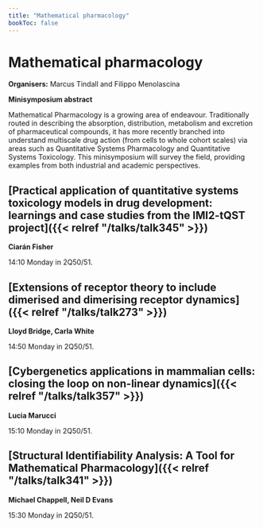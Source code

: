 ```yaml
---
title: "Mathematical pharmacology"
bookToc: false
---
```


# Mathematical pharmacology

**Organisers:** Marcus Tindall and Filippo Menolascina

**Minisymposium abstract**

Mathematical Pharmacology is a growing area of endeavour. Traditionally routed in describing the absorption, distribution, metabolism and excretion of pharmaceutical compounds, it has more recently branched into understand multiscale drug action (from cells to whole cohort scales) via areas such as Quantitative Systems Pharmacology and Quantitative Systems Toxicology. This minisymposium will survey the field, providing examples from both industrial and academic perspectives.



## [Practical application of quantitative systems toxicology models in drug development: learnings and case studies from the IMI2-tQST project]({{< relref "/talks/talk345" >}})

**Ciarán Fisher**

14:10 Monday in 2Q50/51.


## [Extensions of receptor theory to include dimerised and dimerising receptor dynamics]({{< relref "/talks/talk273" >}})

**Lloyd Bridge, Carla White**

14:50 Monday in 2Q50/51.


## [Cybergenetics applications in mammalian cells: closing the loop on non-linear dynamics]({{< relref "/talks/talk357" >}})

**Lucia Marucci**

15:10 Monday in 2Q50/51.


## [Structural Identifiability Analysis: A Tool for Mathematical Pharmacology]({{< relref "/talks/talk341" >}})

**Michael Chappell, Neil D Evans**

15:30 Monday in 2Q50/51.


